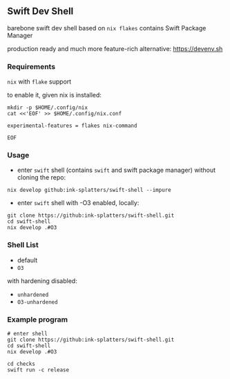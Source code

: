 ## Swift Dev Shell

barebone swift dev shell based on `nix flakes`
contains Swift Package Manager

production ready and much more feature-rich alternative: https://devenv.sh

### Requirements

`nix` with `flake` support

to enable it, given nix is installed:

```shell
mkdir -p $HOME/.config/nix
cat <<'EOF' >> $HOME/.config/nix.conf

experimental-features = flakes nix-command

EOF
```

### Usage

- enter `swift` shell (contains `swift` and swift package manager) without cloning the repo:

```shell
nix develop github:ink-splatters/swift-shell --impure
```

- enter `swift` shell with -O3 enabled, locally:

```shell
git clone https://github:ink-splatters/swift-shell.git
cd swift-shell
nix develop .#O3
```

### Shell List

- default
- `O3`

with hardening disabled:

- `unhardened`
- `O3-unhardened`


### Example program

```shell
# enter shell
git clone https://github:ink-splatters/swift-shell.git
cd swift-shell
nix develop .#O3

cd checks
swift run -c release
```

